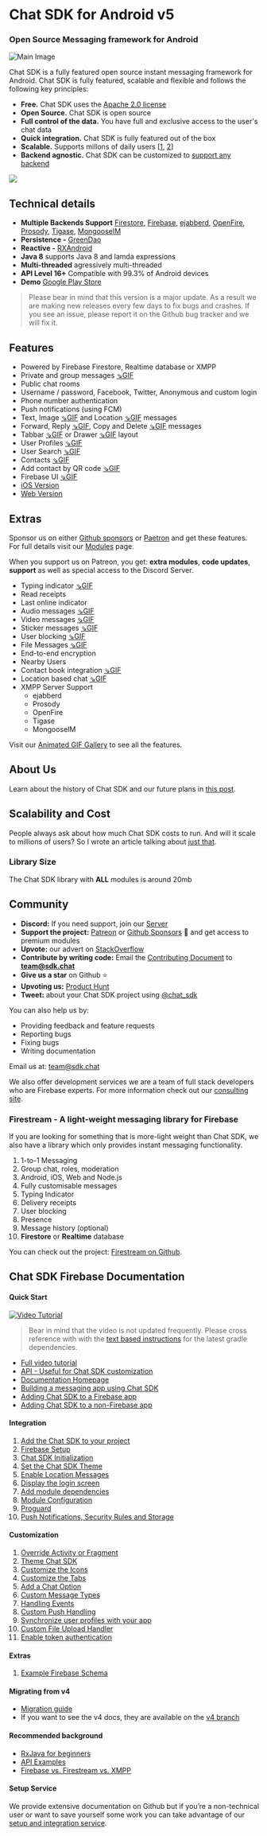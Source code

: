 # Chat SDK for Android v5
### Open Source Messaging framework for Android

![Main Image](https://media.giphy.com/media/L05Bq9WHSP3PUH6uTF/giphy.gif)

Chat SDK is a fully featured open source instant messaging framework for Android. Chat SDK is fully featured, scalable and flexible and follows the following key principles:

- **Free.** Chat SDK uses the [Apache 2.0 license](https://www.apache.org/licenses/LICENSE-2.0)
- **Open Source.** Chat SDK is open source
- **Full control of the data.** You have full and exclusive access to the user's chat data
- **Quick integration.** Chat SDK is fully featured out of the box
- **Scalable.** Supports millons of daily users [[1](https://firebase.google.com/docs/database/usage/limits), [2](https://blog.process-one.net/ejabberd-massive-scalability-1node-2-million-concurrent-users/)]
- **Backend agnostic.** Chat SDK can be customized to [support any backend](https://hackmd.io/@dyR2Vn0UTFaO8tZjyiJyHw/SJUgMoJTU) 

[![](https://raw.githubusercontent.com/chat-sdk/chat-sdk-android/master/graphics/chat-sdk-play.png)](https://play.google.com/store/apps/details?id=sdk.chat.live)

## Technical details

- **Multiple Backends Support** [Firestore](https://firebase.google.com/), [Firebase](https://firebase.google.com/), [ejabberd](https://www.ejabberd.im/), [OpenFire](https://www.igniterealtime.org/projects/openfire/), [Prosody](https://prosody.im/), [Tigase](https://tigase.net/), [MongooseIM](https://mongooseim.readthedocs.io/en/latest/)
- **Persistence -** [GreenDao](http://greenrobot.org/greendao/)
- **Reactive -** [RXAndroid](https://github.com/ReactiveX/RxAndroid)
- **Java 8** supports Java 8 and lamda expressions
- **Multi-threaded** agressively multi-threaded
- **API Level 16+** Compatible with 99.3% of Android devices
- **Demo** [Google Play Store](https://play.google.com/store/apps/details?id=sdk.chat.live)

> Please bear in mind that this version is a major update. As a result we are making new releases every few days to fix bugs and crashes. If you see an issue, please report it on the Github bug tracker and we will fix it. 

## Features

- Powered by Firebase Firestore, Realtime database or XMPP
- Private and group messages [⇘GIF](https://giphy.com/gifs/chat-sdk-group-chat-l10OaBC7ce7zaJKvDe)
- Public chat rooms
- Username / password, Facebook, Twitter, Anonymous and custom login
- Phone number authentication
- Push notifications (using FCM)
- Text, Image [⇘GIF](https://giphy.com/gifs/chat-sdk-image-message-MXLfUgTh3LFjVzC1BV) and Location [⇘GIF](https://giphy.com/gifs/chat-sdk-location-message-gM0wVTbTnG0H8JQuBS) messages
- Forward, Reply [⇘GIF](https://giphy.com/gifs/hQpGyo24gxYFqLPj2E), Copy and Delete [⇘GIF](https://giphy.com/gifs/iD616avkpifElZ6IRl) messages
- Tabbar [⇘GIF](https://giphy.com/gifs/chat-sdk-tabbar-ln715cYWiX9yYVEkCm) or Drawer [⇘GIF](https://giphy.com/gifs/eNRDygZZ7q9n4Yqk3b) layout
- User Profiles [⇘GIF](https://giphy.com/gifs/profile-chat-sdk-UVZIcvzSjBy6ZrJq7E)
- User Search [⇘GIF](https://giphy.com/gifs/search-chat-sdk-ducLm14OeuX0pUzVEl)
- Contacts [⇘GIF](https://giphy.com/gifs/profile-chat-sdk-UVZIcvzSjBy6ZrJq7E)
- Add contact by QR code [⇘GIF](https://giphy.com/gifs/jOnq7hTrHMFEHJDbim)
- Firebase UI [⇘GIF](https://giphy.com/gifs/chat-sdk-firebase-ui-hrps78wBSz49QXbuv3)
- [iOS Version](https://github.com/chat-sdk/chat-sdk-ios)
- [Web Version](https://github.com/chat-sdk/chat-sdk-web)

## Extras

Sponsor us on either [Github sponsors](https://github.com/sponsors/chat-sdk) or [Paetron](https://www.patreon.com/chatsdk) and get these features. For full details visit our [Modules](https://chat-sdk.gitbook.io/chat-sdk/commercial/module-licensing) page.

When you support us on Patreon, you get: **extra modules**, **code updates**, **support** as well as special access to the Discord Server. 

- Typing indicator [⇘GIF](https://giphy.com/gifs/typing-chat-sdk-KxcLVS0IFrRtsM2OjR)
- Read receipts
- Last online indicator
- Audio messages [⇘GIF](https://giphy.com/gifs/hQPw2GZ7dXKlnW8gBb)
- Video messages [⇘GIF](https://giphy.com/gifs/chat-sdk-video-message-U72VXhWW9wIdMcRX4D)
- Sticker messages [⇘GIF](https://giphy.com/gifs/chat-sdk-LmlI3CJtrHhhTkVGAY)
- User blocking [⇘GIF](https://giphy.com/gifs/blocking-chat-sdk-SSiqIHMBddhbyt5US9)
- File Messages [⇘GIF](https://giphy.com/gifs/chat-sdk-file-message-ihAaHtT8POJElt47A7)
- End-to-end encryption
- Nearby Users
- Contact book integration [⇘GIF](https://giphy.com/gifs/TgbLHgDIwcuGX9SDuV)
- Location based chat [⇘GIF](https://giphy.com/gifs/chat-sdk-nearby-users-J5qXSwAhkjLx0Aqk4O)
- XMPP Server Support
	- ejabberd
	- Prosody
	- OpenFire
	- Tigase
	- MongooseIM

Visit our [Animated GIF Gallery](https://giphy.com/channel/chat-sdk) to see all the features.

## About Us

Learn about the history of Chat SDK and our future plans in [this post](https://chat-sdk.gitbook.io/chat-sdk/about-us/history-of-chat-sdk).

## Scalability and Cost

People always ask about how much Chat SDK costs to run. And will it scale to millions of users? So I wrote an article talking about [just that](https://chat-sdk.gitbook.io/chat-sdk/commercial/scalability-and-cost). 

### Library Size

The Chat SDK library with **ALL** modules is around 20mb

## Community

+ **Discord:** If you need support, join our [Server](https://discord.gg/abT5BM4)
+ **Support the project:** [Patreon](https://www.patreon.com/chatsdk) or [Github Sponsors](https://github.com/sponsors/chat-sdk) 🙏 and get access to premium modules
+ **Upvote:** our advert on [StackOverflow](https://meta.stackoverflow.com/questions/394409/open-source-advertising-1h-2020/396154#396154)
+ **Contribute by writing code:** Email the [Contributing
Document](https://github.com/chat-sdk/chat-sdk-ios/blob/master/CONTRIBUTING.md) to [**team@sdk.chat**](mailto:team@sdk.chat)
+ **Give us a star** on Github ⭐
+ **Upvoting us:** [Product Hunt](https://www.producthunt.com/posts/chat-sdk)
+ **Tweet:** about your Chat SDK project using [@chat_sdk](https://mobile.twitter.com/chat_sdk) 

You can also help us by:

+ Providing feedback and feature requests
+ Reporting bugs
+ Fixing bugs
+ Writing documentation

Email us at: [team@sdk.chat](mailto:team@sdk.chat)

We also offer development services we are a team of full stack developers who are Firebase experts.
For more information check out our [consulting site](https://chat-sdk.github.io/hire-us/). 

### Firestream - A light-weight messaging library for Firebase

If you are looking for something that is more-light weight than Chat SDK, we also have a library which only provides instant messaging functionality. 

1. 1-to-1 Messaging
2. Group chat, roles, moderation
3. Android, iOS, Web and Node.js
2. Fully customisable messages
3. Typing Indicator
4. Delivery receipts
5. User blocking
6. Presence
7. Message history (optional)
7. **Firestore** or **Realtime** database

You can check out the project: [Firestream on Github](https://github.com/chat-sdk/firestream-android). 

## Chat SDK Firebase Documentation


#### Quick Start

[![Video Tutorial](https://img.youtube.com/vi/ZzfSd3hc3xw/0.jpg)](https://www.youtube.com/watch?v=ZzfSd3hc3xw)

> Bear in mind that the video is not updated frequently. Please cross reference with with the [text based instructions](https://chat-sdk.gitbook.io/android/setup/add-chat-sdk-to-your-project) for the latest gradle dependencies. 

- [Full video tutorial](https://www.youtube.com/watch?v=ZzfSd3hc3xw)
- [API - Useful for Chat SDK customization](https://chat-sdk.gitbook.io/chat-sdk/guides/api-cheatsheet)
- [Documentation Homepage](https://chat-sdk.gitbook.io/chat-sdk/)
- [Building a messaging app using Chat SDK](https://chat-sdk.gitbook.io/android/getting-started/chat-sdk-quickstart)
- [Adding Chat SDK to a Firebase app](https://chat-sdk.gitbook.io/android/getting-started/getting-started)
- [Adding Chat SDK to a non-Firebase app](https://chat-sdk.gitbook.io/android/getting-started/add-the-chat-sdk-to-a-non-firebase-app)

#### Integration

1. [Add the Chat SDK to your project](https://chat-sdk.gitbook.io/android/setup/add-chat-sdk-to-your-project)
2. [Firebase Setup](https://chat-sdk.gitbook.io/android/setup/untitled)
3. [Chat SDK Initialization](https://chat-sdk.gitbook.io/android/setup/chat-sdk-initialization)
4. [Set the Chat SDK Theme](https://chat-sdk.gitbook.io/android/setup/set-the-chat-sdk-theme)
5. [Enable Location Messages](https://chat-sdk.gitbook.io/android/setup/enable-location-messages)
6. [Display the login screen](https://chat-sdk.gitbook.io/android/setup/authentication-screen)
7. [Add module dependencies](https://chat-sdk.gitbook.io/android/setup/add-additional-modules)
8. [Module Configuration](https://chat-sdk.gitbook.io/android/setup/module-configuration)
9. [Proguard](https://chat-sdk.gitbook.io/android/setup/proguard)
10. [Push Notifications, Security Rules and Storage](https://github.com/chat-sdk/chat-sdk-firebase)

#### Customization

1. [Override Activity or Fragment](https://chat-sdk.gitbook.io/android/api/overriding-activities-and-fragments)
2. [Theme Chat SDK](https://chat-sdk.gitbook.io/android/api/theming)
3. [Customize the Icons](https://chat-sdk.gitbook.io/android/api/customizing-the-icons)
4. [Customize the Tabs](https://chat-sdk.gitbook.io/android/api/tab-customization)
5. [Add a Chat Option](https://chat-sdk.gitbook.io/android/api/add-a-chat-option)
6. [Custom Message Types](https://chat-sdk.gitbook.io/android/api/message-customization)
7. [Handling Events](https://chat-sdk.gitbook.io/android/api/events)
8. [Custom Push Handling](https://chat-sdk.gitbook.io/android/api/overriding-the-push-notification-handler)
8. [Synchronize user profiles with your app](https://chat-sdk.gitbook.io/android/api/integrating-chat-sdk-user-profiles-with-your-app)
9. [Custom File Upload Handler](https://chat-sdk.gitbook.io/chat-sdk/guides/custom-file-upload-handler)
10. [Enable token authentication](https://chat-sdk.gitbook.io/chat-sdk/custom-token-authentication)

#### Extras

1. [Example Firebase Schema](https://chat-sdk.gitbook.io/chat-sdk/guides/firebase-schema)

#### Migrating from v4

- [Migration guide](https://chat-sdk.gitbook.io/android/chat-sdk-v4/updating-from-v4-to-v5)
- If you want to see the v4 docs, they are available on the [v4 branch](https://github.com/chat-sdk/chat-sdk-android/tree/v4)

<!--
#### Customization

- Chat SDK Configuration 
- UI Customization
- Using Chat SDK UI components
- Customizing Chat SDK UI Components
- Custom Authentication using token
- Chat SDK API

-->

#### Recommended background

- [RxJava for beginners](https://medium.com/@factoryhr/understanding-java-rxjava-for-beginners-5eacb8de12ca)
- [API Examples](https://github.com/chat-sdk/chat-sdk-android/tree/master/chat-sdk-demo/src/main/java/sdk/chat/demo/examples/api)
- [Firebase vs. Firestream vs. XMPP](https://chat-sdk.gitbook.io/chat-sdk/commercial/firebase-vs.-firestream-vs.-xmpp)

#### Setup Service

We provide extensive documentation on Github but if you’re a non-technical user or want to save yourself some work you can take advantage of our [setup and integration service](http://chatsdk.co/downloads/chat-sdk-setup-service/).
